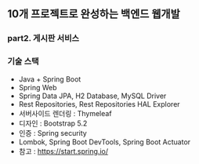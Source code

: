 ## 10개 프로젝트로 완성하는 백엔드 웹개발

### part2. 게시판 서비스

### 기술 스택
- Java + Spring Boot
- Spring Web
- Spring Data JPA, H2 Database, MySQL Driver
- Rest Repositories, Rest Repositories HAL Explorer
- 서버사이드 렌더링 : Thymeleaf
- 디자인 : Bootstrap 5.2
- 인증 : Spring security
- Lombok, Spring Boot DevTools, Spring Boot Actuator
- 참고 : https://start.spring.io/
